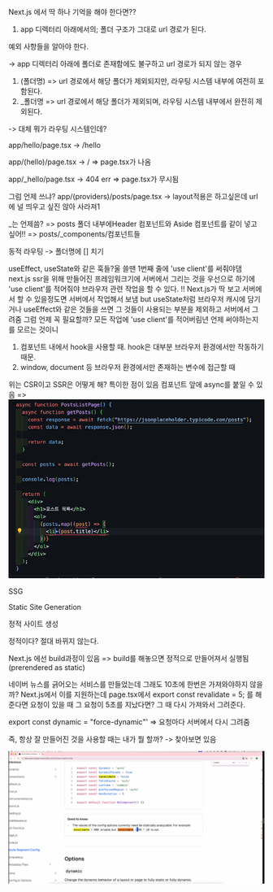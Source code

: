 Next.js 에서 딱 하나 기억을 해야 한다면??

1. app 디렉터리 아래에서의; 폴더 구조가 그대로 url 경로가 된다.

예외 사항들을 알아야 한다.

-> app 디렉터리 아래에 폴더로 존재함에도 불구하고 url 경로가 되지 않는 경우

1. (폴더명) => url 경로에서 해당 폴더가 제외되지만, 라우팅 시스템 내부에 여전히 포함된다.
2. \_폴더명 => url 경로에서 해당 폴더가 제외되며, 라우팅 시스템 내부에서 완전히 제외된다.

-> 대체 뭐가 라우팅 시스템인데?

app/hello/page.tsx
-> /hello

app/(hello)/page.tsx
-> / => page.tsx가 나옴

app/\_hello/page.tsx
-> 404 err => page.tsx가 무시됨

그럼 언제 쓰냐?
app/(providers)/posts/page.tsx -> layout적용은 하고싶은데 url에 널 띄우고 싶진 않아 사라져1

\_는 언제씀? => posts 폴더 내부에Header 컴포넌트와 Aside 컴포넌트를 같이 넣고 싶어!! => posts/\_components/컴포넌트들

동적 라우팅 -> 폴더명에 [] 치기

useEffect, useState와 같은 훅들?울 쓸땐 1번째 줄에 'use client'를 써줘야댐
next.js ssr을 위해 만들어진 프레임워크기에 서버에서 그리는 것을 우선으로 하기에 'use client'를 적어줘야 브라우저 관련 작업을 할 수 있다.
!! Next.js가 딱 보고 서버에서 할 수 있을정도면 서버에서 작업해서 보냄 but useState처럼 브라우저 캐시에 담기거나 useEffect와 같은 것들을 쓰면 그 것들이 사용되는 부분을 제외하고 서버에서 그려줌
그럼 언제 꼭 필요할까? 모든 작업에 'use client'를 적어버림년 언제 써야하는지를 모르는 것이니

1. 컴포넌트 내에서 hook을 사용할 때. hook은 대부분 브라우저 환경에서만 작동하기 때문.
2. window, document 등 브라우저 환경에서만 존재하는 변수에 접근할 때

위는 CSR이고 SSR은 어떻게 해?
특이한 점이 있음 컴포넌트 앞에 async를 붙일 수 있음 =>
![alt text](image.png)

SSG

Static Site Generation

정적 사이트 생성

정적이다? 절대 바뀌지 않는다.

Next.js 에선 build과정이 있음 => build를 해놓으면 정적으로 만들어져서 실행됨(prerendered as static)

네이버 뉴스를 긁어오는 서비스를 만들었는데 그래도 10초에 한번은 가져와야하지 않을까?
Next.js에서 이를 지원하는데 page.tsx에서
export const revalidate = 5;
를 해준다면 요청이 있을 때 그 요청이 5초를 지났다면? 그 때 다시 가져와서 그려준다.

export const dynamic = "force-dynamic"'
=> 요청마다 서버에서 다시 그려줌

즉, 항상 잘 만들어진 것을 사용할 때는 내가 뭘 할까? -> 찾아보면 있음

![alt text](image-1.png)
